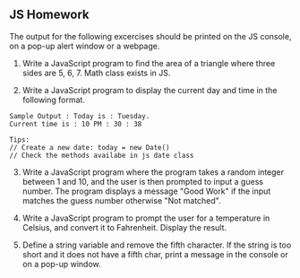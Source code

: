 ## JS Homework

The output for the following excercises should be printed on the JS console, on a pop-up alert window or a webpage.

1. Write a JavaScript program to find the area of a triangle where three sides are 5, 6, 7. Math class exists in JS.

2. Write a JavaScript program to display the current day and time in the following format.
   
``` 
Sample Output : Today is : Tuesday.
Current time is : 10 PM : 30 : 38
```

```
Tips:
// Create a new date: today = new Date()
// Check the methods availabe in js date class
```

3. Write a JavaScript program where the program takes a random integer between 1 and 10, and the user is then prompted to input a guess number. The program displays a message "Good Work" if the input matches the guess number otherwise "Not matched".

4. Write a JavaScript program to prompt the user for a temperature in Celsius, and convert it to Fahrenheit. Display the result.

5. Define a string variable and remove the fifth character. If the string is too short and it does not have a fifth char, print a message in the console or on a pop-up window.
